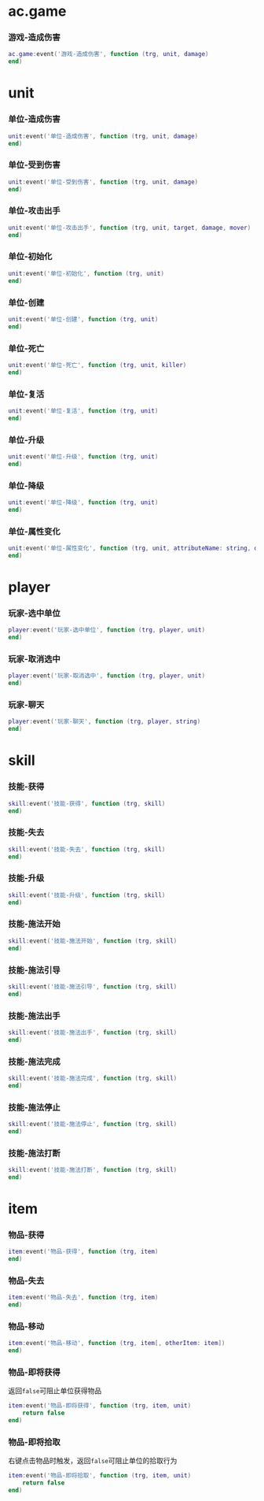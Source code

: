 # ac.game

### 游戏-造成伤害
```lua
ac.game:event('游戏-造成伤害', function (trg, unit, damage)
end)
```

# unit

### 单位-造成伤害
```lua
unit:event('单位-造成伤害', function (trg, unit, damage)
end)
```

### 单位-受到伤害
```lua
unit:event('单位-受到伤害', function (trg, unit, damage)
end)
```

### 单位-攻击出手
```lua
unit:event('单位-攻击出手', function (trg, unit, target, damage, mover)
end)
```

### 单位-初始化
```lua
unit:event('单位-初始化', function (trg, unit)
end)
```

### 单位-创建
```lua
unit:event('单位-创建', function (trg, unit)
end)
```

### 单位-死亡
```lua
unit:event('单位-死亡', function (trg, unit, killer)
end)
```

### 单位-复活
```lua
unit:event('单位-复活', function (trg, unit)
end)
```

### 单位-升级
```lua
unit:event('单位-升级', function (trg, unit)
end)
```

### 单位-降级
```lua
unit:event('单位-降级', function (trg, unit)
end)
```

### 单位-属性变化
```lua
unit:event('单位-属性变化', function (trg, unit, attributeName: string, delta: number)
end)
```

# player

### 玩家-选中单位
```lua
player:event('玩家-选中单位', function (trg, player, unit)
end)
```

### 玩家-取消选中
```lua
player:event('玩家-取消选中', function (trg, player, unit)
end)
```

### 玩家-聊天
```lua
player:event('玩家-聊天', function (trg, player, string)
end)
```

# skill

### 技能-获得
```lua
skill:event('技能-获得', function (trg, skill)
end)
```

### 技能-失去
```lua
skill:event('技能-失去', function (trg, skill)
end)
```

### 技能-升级
```lua
skill:event('技能-升级', function (trg, skill)
end)
```

### 技能-施法开始
```lua
skill:event('技能-施法开始', function (trg, skill)
end)
```

### 技能-施法引导
```lua
skill:event('技能-施法引导', function (trg, skill)
end)
```

### 技能-施法出手
```lua
skill:event('技能-施法出手', function (trg, skill)
end)
```

### 技能-施法完成
```lua
skill:event('技能-施法完成', function (trg, skill)
end)
```

### 技能-施法停止
```lua
skill:event('技能-施法停止', function (trg, skill)
end)
```

### 技能-施法打断
```lua
skill:event('技能-施法打断', function (trg, skill)
end)
```

# item

### 物品-获得
```lua
item:event('物品-获得', function (trg, item)
end)
```

### 物品-失去
```lua
item:event('物品-失去', function (trg, item)
end)
```

### 物品-移动
```lua
item:event('物品-移动', function (trg, item[, otherItem: item])
end)
```

### 物品-即将获得

返回`false`可阻止单位获得物品

```lua
item:event('物品-即将获得', function (trg, item, unit)
    return false
end)
```

### 物品-即将拾取

右键点击物品时触发，返回`false`可阻止单位的拾取行为

```lua
item:event('物品-即将拾取', function (trg, item, unit)
    return false
end)
```
